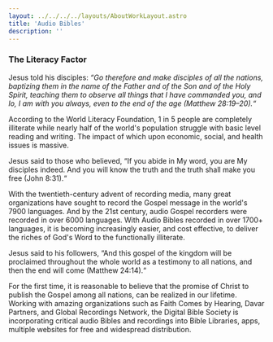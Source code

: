 ```yaml
---
layout: ../../../../layouts/AboutWorkLayout.astro
title: 'Audio Bibles'
description: ''
---
```


### The Literacy Factor

Jesus told his disciples: _“Go therefore and make disciples of all the nations, baptizing them in the name of the Father and of the Son and of the Holy Spirit, teaching them to observe all things that I have commanded you, and lo, I am with you always, even to the end of the age (Matthew 28:19–20).“_

According to the World Literacy Foundation, 1 in 5 people are completely illiterate while nearly half of the world's population struggle with basic level reading and writing. The impact of which upon economic, social, and health issues is massive.

Jesus said to those who believed, “If you abide in My word, you are My disciples indeed. And you will know the truth and the truth shall make you free (John 8:31).“

With the twentieth-century advent of recording media, many great organizations have sought to record the Gospel message in the world's 7900 languages. And by the 21st century, audio Gospel recorders were recorded in over 6000 languages. With Audio Bibles recorded in over 1700+ languages, it is becoming increasingly easier, and cost effective, to deliver the riches of God's Word to the functionally illiterate.

Jesus said to his followers, “And this gospel of the kingdom will be proclaimed throughout the whole world as a testimony to all nations, and then the end will come (Matthew 24:14).“

For the first time, it is reasonable to believe that the promise of Christ to publish the Gospel among all nations, can be realized in our lifetime. Working with amazing organizations such as Faith Comes by Hearing, Davar Partners, and Global Recordings Network, the Digital Bible Society is incorporating critical audio Bibles and recordings into Bible Libraries, apps, multiple websites for free and widespread distribution.